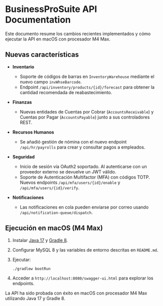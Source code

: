 # BusinessProSuite API Documentation

Este documento resume los cambios recientes implementados y cómo ejecutar la API en macOS con procesador M4 Max.

## Nuevas características

- **Inventario**
  - Soporte de códigos de barras en `InventoryWarehouse` mediante el nuevo campo `invWhseBarcode`.
  - Endpoint `/api/inventory/products/{id}/forecast` para obtener la cantidad recomendada de reabastecimiento.
- **Finanzas**
  - Nuevas entidades de Cuentas por Cobrar (`AccountsReceivable`) y Cuentas por Pagar (`AccountsPayable`) junto a sus controladores REST.
- **Recursos Humanos**
  - Se añadió gestión de nómina con el nuevo endpoint `/api/hr/payrolls` para crear y consultar pagos a empleados.
- **Seguridad**
  - Inicio de sesión vía OAuth2 soportado. Al autenticarse con un proveedor externo se devuelve un JWT válido.
  - Soporte de Autenticación Multifactor (MFA) con códigos TOTP. Nuevos endpoints `/api/mfa/users/{id}/enable` y `/api/mfa/users/{id}/verify`.

- **Notificaciones**
  - Las notificaciones en cola pueden enviarse por correo usando `/api/notification-queue/dispatch`.

## Ejecución en macOS (M4 Max)

1. Instalar [Java 17](https://adoptium.net/) y [Gradle 8](https://gradle.org/).
2. Configurar MySQL 8 y las variables de entorno descritas en `README.md`.
3. Ejecutar:

   ```bash
   ./gradlew bootRun
   ```

4. Acceder a `http://localhost:8080/swagger-ui.html` para explorar los endpoints.

La API ha sido probada con éxito en macOS con procesador M4 Max utilizando Java 17 y Gradle 8.
